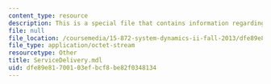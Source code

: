 ```yaml
---
content_type: resource
description: This is a special file that contains information regarding service delivery.
file: null
file_location: /coursemedia/15-872-system-dynamics-ii-fall-2013/dfe89e81700103efbcf8be82f0348134_ServiceDelivery.mdl
file_type: application/octet-stream
resourcetype: Other
title: ServiceDelivery.mdl
uid: dfe89e81-7001-03ef-bcf8-be82f0348134
---
```

